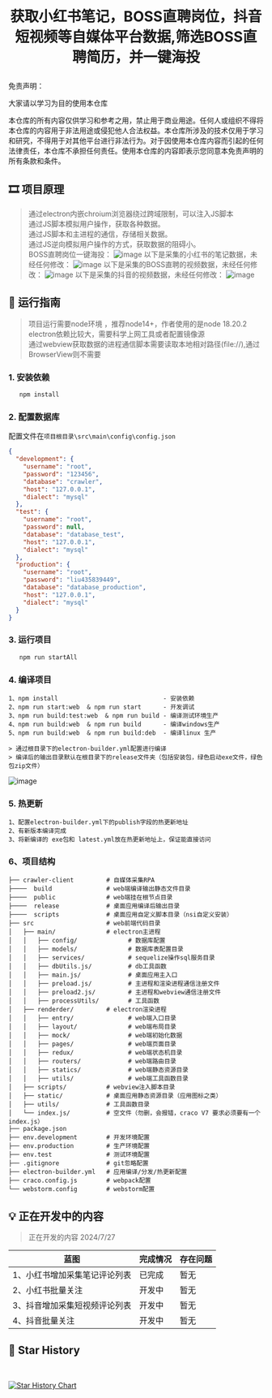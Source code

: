 # <p align="center">获取小红书笔记，BOSS直聘岗位，抖音短视频等自媒体平台数据,筛选BOSS直聘简历，并一键海投</p>

[//]: # (https://github.com/ikatyang/emoji-cheat-sheet 表情仓库)

免责声明：

大家请以学习为目的使用本仓库

本仓库的所有内容仅供学习和参考之用，禁止用于商业用途。任何人或组织不得将本仓库的内容用于非法用途或侵犯他人合法权益。本仓库所涉及的技术仅用于学习和研究，不得用于对其他平台进行非法行为。对于因使用本仓库内容而引起的任何法律责任，本仓库不承担任何责任。使用本仓库的内容即表示您同意本免责声明的所有条款和条件。


## 🎞️ 项目原理

> 通过electron内嵌chroium浏览器绕过跨域限制，可以注入JS脚本 \
> 通过JS脚本模拟用户操作，获取各种数据。 \
> 通过JS脚本和主进程的通信，存储相关数据。 \
> 通过JS逆向模拟用户操作的方式，获取数据的阻碍小。 \
> BOSS直聘岗位一键海投：
> ![image](screenshot/BOSS一键海投.png)
> 以下是采集的小红书的笔记数据，未经任何修改：
> ![image](screenshot/小红书_sql.png)
> 以下是采集的BOSS直聘的视频数据，未经任何修改：
> ![image](screenshot/BOSS直聘.png)
> 以下是采集的抖音的视频数据，未经任何修改：
> ![image](screenshot/douyin.png)

## 🎨 运行指南

> 项目运行需要node环境 ，推荐node14+，作者使用的是node 18.20.2 \
> electron依赖比较大，需要科学上网工具或者配置镜像源 \
> 通过webview获取数据的进程通信脚本需要读取本地相对路径(file://),通过BrowserView则不需要 

### 1. 安装依赖

```bash
   npm install
```

### 2. 配置数据库

配置文件在`项目根目录\src\main\config\config.json`

```json
{
  "development": {
    "username": "root",
    "password": "123456",
    "database": "crawler",
    "host": "127.0.0.1",
    "dialect": "mysql"
  },
  "test": {
    "username": "root",
    "password": null,
    "database": "database_test",
    "host": "127.0.0.1",
    "dialect": "mysql"
  },
  "production": {
    "username": "root",
    "password": "liu435839449",
    "database": "database_production",
    "host": "127.0.0.1",
    "dialect": "mysql"
  }
}
```

### 3. 运行项目

```bash
   npm run startAll
```

### 4. 编译项目
```
1、npm install                             - 安装依赖
2、npm run start:web  & npm run start      - 开发调试
3、npm run build:test:web  & npm run build - 编译测试环境生产
4、npm run build:web  & npm run build      - 编译windows生产
5、npm run build:web  & npm run build:deb  - 编译linux 生产

> 通过根目录下的electron-builder.yml配置进行编译
> 编译后的输出目录默认在根目录下的release文件夹（包括安装包，绿色启动exe文件，绿色包zip文件）
```
![image](screenshot/build.png)

### 5. 热更新
```
1、配置electron-builder.yml下的publish字段的热更新地址
2、有新版本编译完成
3、将新编译的 exe包和 latest.yml放在热更新地址上，保证能直接访问
```

### 6、项目结构

```
├── crawler-client         # 自媒体采集RPA
├────  build               # web端编译输出静态文件目录
├────  public              # web端挂在根节点目录
├────  release             # 桌面应用编译后输出目录
├────  scripts             # 桌面应用自定义脚本目录（nsi自定义安装）
├── src                    # web前端代码目录
│   ├── main/              # electron主进程
│   │   ├── config/              # 数据库配置
│   │   ├── models/              # 数据库表配置目录
│   │   ├── services/            # sequelize操作sql服务目录
│   │   ├── dbUtils.js/          # db工具函数
│   │   ├── main.js/             # 桌面应用主入口
│   │   ├── preload.js/          # 主进程和渲染进程通信注册文件
│   │   ├── preload2.js/         # 主进程和webview通信注册文件
│   │   ├── processUtils/        # 工具函数
│   ├── renderder/         # electron渲染进程
│   │   ├── entry/               # web端入口目录
│   │   ├── layout/              # web端布局目录
│   │   ├── mock/                # web端初始化数据
│   │   ├── pages/               # web端页面目录
│   │   ├── redux/               # web端状态机目录
│   │   ├── routers/             # web端路由目录
│   │   ├── statics/             # web端静态资源目录
│   │   ├── utils/               # web端工具函数目录
│   ├── scripts/           # webview注入脚本目录
│   ├── static/            # 桌面应用静态资源目录（应用图标之类）
│   ├── utils/             # 工具函数目录
│   └── index.js/          # 空文件（勿删，会报错，craco V7 要求必须要有一个index.js）
├── package.json    
├── env.development        # 开发环境配置
├── env.production         # 生产环境配置
├── env.test               # 测试环境配置
├── .gitignore             # git忽略配置
├── electron-builder.yml   # 应用编译/分发/热更新配置
├── craco.config.js        # webpack配置
└── webstorm.config        # webstorm配置
```

## 💡 正在开发中的内容

> 正在开发的内容 2024/7/27
>

| 蓝图                         | 完成情况       | 存在问题        |
|----------------------------- |------------|-------------|
| 1、小红书增加采集笔记评论列表      | 已完成     | 暂无  |
| 2、小红书批量关注               | 开发中    | 暂无  |
| 3、抖音增加采集短视频评论列表      | 开发中    | 暂无  |
| 4、抖音批量关注                 | 开发中    | 暂无  |

## 🌟 Star History

<br>

[![Star History Chart](https://star-history.com/#liumengniu/crawler-client&Timeline)](https://star-history.com/#liumengniu/crawler-client&Timeline)



